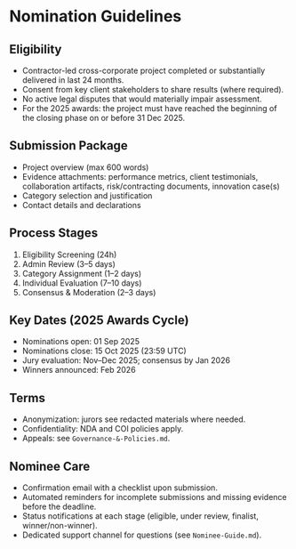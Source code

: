 # Nomination Guidelines

## Eligibility
- Contractor-led cross-corporate project completed or substantially delivered in last 24 months.
- Consent from key client stakeholders to share results (where required).
- No active legal disputes that would materially impair assessment.
 - For the 2025 awards: the project must have reached the beginning of the closing phase on or before 31 Dec 2025.

## Submission Package
- Project overview (max 600 words)
- Evidence attachments: performance metrics, client testimonials, collaboration artifacts, risk/contracting documents, innovation case(s)
- Category selection and justification
- Contact details and declarations

## Process Stages
1. Eligibility Screening (24h)
2. Admin Review (3–5 days)
3. Category Assignment (1–2 days)
4. Individual Evaluation (7–10 days)
5. Consensus & Moderation (2–3 days)

## Key Dates (2025 Awards Cycle)
- Nominations open: 01 Sep 2025
- Nominations close: 15 Oct 2025 (23:59 UTC)
- Jury evaluation: Nov–Dec 2025; consensus by Jan 2026
- Winners announced: Feb 2026

## Terms
- Anonymization: jurors see redacted materials where needed.
- Confidentiality: NDA and COI policies apply.
- Appeals: see `Governance-&-Policies.md`.

## Nominee Care
- Confirmation email with a checklist upon submission.
- Automated reminders for incomplete submissions and missing evidence before the deadline.
- Status notifications at each stage (eligible, under review, finalist, winner/non-winner).
- Dedicated support channel for questions (see `Nominee-Guide.md`).

